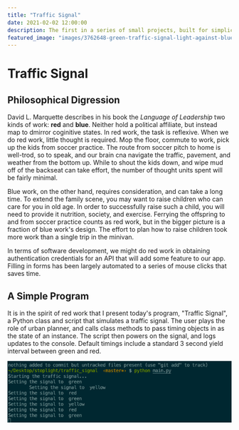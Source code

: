 ```yaml
---
title: "Traffic Signal"
date: 2021-02-02 12:00:00
description: The first in a series of small projects, built for simplicity.
featured_image: "images/3762648-green-traffic-signal-light-against-blue-sky.jpg"
---
```


# Traffic Signal

## Philosophical Digression

David L. Marquette describes in his book the <i>Language of Leadership</i> two kinds of work: <b>red</b> and <b>blue</b>. Neither hold a political affiliate, but instead map to dmirror coginitive states. In red work, the task is reflexive. When we do red work, little thought is required. Mop the floor, commute to work, pick up the kids from soccer practice. The route from soccer pitch to home is well-trod, so to speak, and our brain cna navigate the traffic, pavement, and weather from the bottom up. While to shout the kids down, and wipe mud off of the backseat can take effort, the number of thought units spent will be fairly minimal.

Blue work, on the other hand, requires consideration, and can take a long time. To extend the family scene, you may want to raise children who can care for you in old age. In order to successfully raise such a child, you will need to provide it nutrition, society, and exercise. Ferrying the offspring to and from soccer practice counts as red work, but in the bigger picture is a fraction of blue work's design. The effort to plan how to raise children took more work than a single trip in the minivan.

In terms of software development, we might do red work in obtaining authentication credentials for an API that will add some feature to our app. Filling in forms has been largely automated to a series of mouse clicks that saves time.

## A Simple Program

It is in the spirit of red work that I present today's program, "Traffic Signal", a Python class and script that simulates a traffic signal. The user plays the role of urban planner, and calls class methods to pass timing objects in as the state of an instance. The script then powers on the signal, and logs updates to the console. Default timings include a standard 3 second yield interval between green and red.

![](/images/ts_screencap.png)
